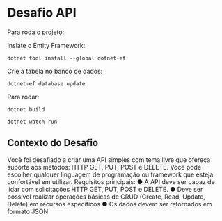 # Desafio API
Para roda o projeto:

Inslate o Entity Framework:

```dotnet tool install --global dotnet-ef```

Crie a tabela no banco de dados:

```dotnet-ef database update```

Para rodar:

```dotnet build```

```dotnet watch run```

## Contexto do Desafio
Você foi desafiado a criar uma API simples com tema livre que ofereça suporte aos métodos:
HTTP GET, PUT, POST e DELETE. Você pode escolher qualquer linguagem de
programação ou framework que esteja confortável em utilizar. Requisitos principais:
● A API deve ser capaz de lidar com solicitações HTTP GET, PUT, POST e DELETE.
● Deve ser possível realizar operações básicas de CRUD (Create, Read, Update,
Delete) em recursos específicos
● Os dados devem ser retornados em formato JSON
